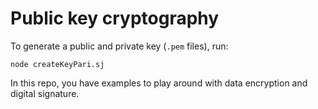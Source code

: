 # Public key cryptography

To generate a public and private key (`.pem` files), run:

```shell
node createKeyPari.sj
```

In this repo, you have examples to play around with data encryption and digital signature.
